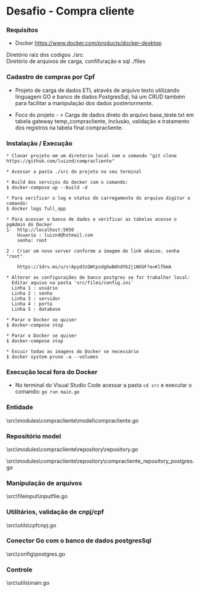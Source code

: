 Desafio - Compra cliente
=======================

### Requisitos

* Docker
https://www.docker.com/products/docker-desktop


Diretório raiz dos codigos ./src
<br>
Diretório de arquivos de carga, confifuração e sql ./files

### Cadastro de compras por Cpf

* Projeto de carga de dados ETL através de arquivo texto utilizando linguagem GO e banco de dados PostgresSql, há um CRUD também para facilitar a manipulação dos dados posteriormente.

* <p>Foco do projeto - > Carga de dados direto do arquivo base_teste.txt em tabela gateway temp_compracliente, Inclusão, validação e tratamento dos registros na tabela final compracliente.</p> 

### Instalação / Execução
```
* Clonar projeto em um diretório local com o comando "git clone https://github.com/luiznd/compracliente"
```
```
* Acessar a pasta ./src do projeto no seu terminal
```
```
* Build dos serviços do docker com o comando:
$ docker-compose up --build -d
```
```
* Para verificar o log e status do carregamento do arquivo digitar o comando:
$ docker logs full_app
```
```
* Para acessar o banco de dados e verificar as tabelas acesse o pgAdmin do Docker
1-  http://localhost:5050
    Usuario : luiznd@hotmail.com
    senha: root
    
2 - Criar um novo server conforme a imagem do link abaixo, senha "root"

    https://1drv.ms/u/s!Apyd3zQWtpsdghwBAhdYb2jiWXGF?e=KlfbmA
```
```
* Alterar as configurações de banco postgres se for trabalhar local:
  Editar aquivo na pasta 'src/files/config.ini'
  Linha 1 : usuário
  Linha 2 : senha
  Linha 3 : servidor
  Linha 4 : porta
  Linha 5 : database
```  
```  
* Parar o Docker se quiser
$ docker-compose stop
```  
```  
* Parar o Docker se quiser
$ docker-compose stop
```  
```  
* Excuir todas as imagens do Docker se necessário
$ docker system prune -a --volumes
``` 

### Execução local fora do Docker
* No terminal do Visual Studio Code acessar a pasta `cd src`  e executar o comando:  `go run main.go`

### Entidade
\src\modules\compracliente\model\compracliente.go


### Repositório model
\src\modules\compracliente\repository\repository.go

\src\modules\compracliente\repository\compracliente_repository_postgres.go


### Manipulação de arquivos
\src\fileinput\inputfile.go


### Utilitários, validação de cnpj/cpf
\src\utils\cpfcnpj.go


### Conector Go com o banco de dados postgresSql
\src\config\postgres.go

### Controle
\src\utils\main.go

